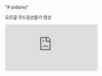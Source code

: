 "# arduino" 

오르골 무드등만들기 영상 

<iframe class="youtube" src="https://www.youtube.com/embed/lGiotexRCYg" frameborder="0" allow="autoplay; encrypted-media" allowfullscreen></iframe>
